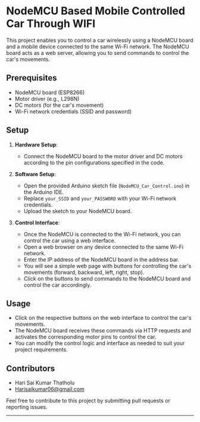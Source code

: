 
# NodeMCU Based Mobile Controlled Car Through WIFI

This project enables you to control a car wirelessly using a NodeMCU board and a mobile device connected to the same Wi-Fi network. The NodeMCU board acts as a web server, allowing you to send commands to control the car's movements.

## Prerequisites

- NodeMCU board (ESP8266)
- Motor driver (e.g., L298N)
- DC motors (for the car's movement)
- Wi-Fi network credentials (SSID and password)

## Setup

1. **Hardware Setup**:
   - Connect the NodeMCU board to the motor driver and DC motors according to the pin configurations specified in the code.
  
2. **Software Setup**:
   - Open the provided Arduino sketch file (`NodeMCU_Car_Control.ino`) in the Arduino IDE.
   - Replace `your_SSID` and `your_PASSWORD` with your Wi-Fi network credentials.
   - Upload the sketch to your NodeMCU board.

3. **Control Interface**:
   - Once the NodeMCU is connected to the Wi-Fi network, you can control the car using a web interface.
   - Open a web browser on any device connected to the same Wi-Fi network.
   - Enter the IP address of the NodeMCU board in the address bar.
   - You will see a simple web page with buttons for controlling the car's movements (forward, backward, left, right, stop).
   - Click on the buttons to send commands to the NodeMCU board and control the car accordingly.

## Usage

- Click on the respective buttons on the web interface to control the car's movements.
- The NodeMCU board receives these commands via HTTP requests and activates the corresponding motor pins to control the car.
- You can modify the control logic and interface as needed to suit your project requirements.

## Contributors

- Hari Sai Kumar Thatholu
- Harisaikumar06@gmail.com

Feel free to contribute to this project by submitting pull requests or reporting issues.

---

